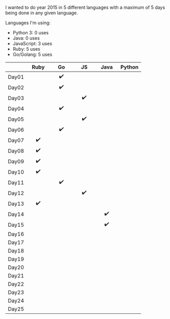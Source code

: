 I wanted to do year 2015 in 5 different languages with a maximum of 5 days being done in any given language.


Languages I'm using:
 - Python 3: 0 uses
 - Java: 0 uses
 - JavaScript: 3 uses
 - Ruby: 5 uses
 - Go/Golang: 5 uses

|       | &nbsp; Ruby &nbsp; | &nbsp; &nbsp; Go &nbsp; &nbsp; | &nbsp; &nbsp; JS &nbsp; &nbsp; | &nbsp; Java &nbsp; | Python |
|:-----:|:------------------:|:------------------:|:------------------:|:------------------:|:------------------:|
| Day01 |                    | :heavy_check_mark: |                    |                    |                    |
| Day02 |                    | :heavy_check_mark: |                    |                    |                    |
| Day03 |                    |                    | :heavy_check_mark: |                    |                    |
| Day04 |                    | :heavy_check_mark: |                    |                    |                    |
| Day05 |                    |                    | :heavy_check_mark: |                    |                    |
| Day06 |                    | :heavy_check_mark: |                    |                    |                    |
| Day07 | :heavy_check_mark: |                    |                    |                    |                    |
| Day08 | :heavy_check_mark: |                    |                    |                    |                    |
| Day09 | :heavy_check_mark: |                    |                    |                    |                    |
| Day10 | :heavy_check_mark: |                    |                    |                    |                    |
| Day11 |                    | :heavy_check_mark: |                    |                    |                    |
| Day12 |                    |                    | :heavy_check_mark: |                    |                    |
| Day13 | :heavy_check_mark: |                    |                    |                    |                    |
| Day14 |                    |                    |                    | :heavy_check_mark: |                    |
| Day15 |                    |                    |                    | :heavy_check_mark: |                    |
| Day16 |                    |                    |                    |                    |                    |
| Day17 |                    |                    |                    |                    |                    |
| Day18 |                    |                    |                    |                    |                    |
| Day19 |                    |                    |                    |                    |                    |
| Day20 |                    |                    |                    |                    |                    |
| Day21 |                    |                    |                    |                    |                    |
| Day22 |                    |                    |                    |                    |                    |
| Day23 |                    |                    |                    |                    |                    |
| Day24 |                    |                    |                    |                    |                    |
| Day25 |                    |                    |                    |                    |                    |